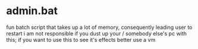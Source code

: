 # admin.bat

fun batch script that takes up a lot of memory, consequently leading user to restart
i am not responsible if you dust up your / somebody else's pc with this; if you want to use this to see it's effects better use a vm
